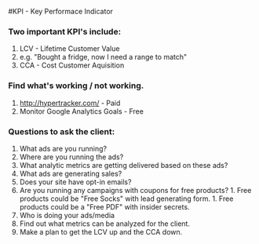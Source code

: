#KPI - Key Performace Indicator

### Two important KPI's include:
1. LCV - Lifetime Customer Value
  1. e.g. "Bought a fridge, now I need a range to match"
1. CCA - Cost Customer Aquisition

### Find what's working / not working.
1. http://hypertracker.com/ - Paid
1. Monitor Google Analytics Goals - Free

### Questions to ask the client:
1. What ads are you running?
  1. Where are you running the ads?
  1. What analytic metrics are getting delivered based on these ads?
1. What ads are generating sales?
1. Does your site have opt-in emails?
  1. Are you running any campaigns with coupons for free products?
    1. Free products could be "Free Socks" with lead generating form.
    1. Free products could be a "Free PDF" with insider secrets.
1. Who is doing your ads/media
  1. Find out what metrics can be analyzed for the client.
  1. Make a plan to get the LCV up and the CCA down.